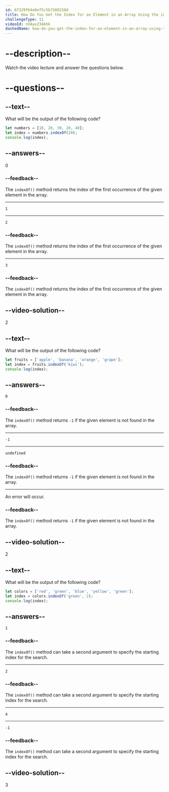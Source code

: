 ```yaml
---
id: 67329f64e0ef5c5b7388158d
title: How Do You Get the Index for an Element in an Array Using the indexOf Method?
challengeType: 11
videoId: nVAaxZ34khk
dashedName: how-do-you-get-the-index-for-an-element-in-an-array-using-the-indexof-method
---
```


# --description--

Watch the video lecture and answer the questions below.

# --questions--

## --text--

What will be the output of the following code?

```js
let numbers = [10, 20, 30, 20, 40];
let index = numbers.indexOf(20);
console.log(index);
```

## --answers--

0

### --feedback--

The `indexOf()` method returns the index of the first occurrence of the given element in the array.

---

`1`

---

`2`

### --feedback--

The `indexOf()` method returns the index of the first occurrence of the given element in the array.

---

`3`

### --feedback--

The `indexOf()` method returns the index of the first occurrence of the given element in the array.

## --video-solution--

2

## --text--

What will be the output of the following code?

```js
let fruits = ['apple', 'banana', 'orange', 'grape'];
let index = fruits.indexOf('kiwi');
console.log(index);
```

## --answers--

`0`

### --feedback--

The `indexOf()` method returns `-1` if the given element is not found in the array.

---

`-1`

---

`undefined`

### --feedback--

The `indexOf()` method returns `-1` if the given element is not found in the array.

---

An error will occur.

### --feedback--

The `indexOf()` method returns `-1` if the given element is not found in the array.

## --video-solution--

2

## --text--

What will be the output of the following code?

```js
let colors = ['red', 'green', 'blue', 'yellow', 'green'];
let index = colors.indexOf('green', 2);
console.log(index);
```

## --answers--

`1`

### --feedback--

The `indexOf()` method can take a second argument to specify the starting index for the search.

---

`2`

### --feedback--

The `indexOf()` method can take a second argument to specify the starting index for the search.

---

`4`

---

`-1`

### --feedback--

The `indexOf()` method can take a second argument to specify the starting index for the search.

## --video-solution--

3
